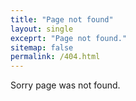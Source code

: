 ```yaml
---
title: "Page not found"
layout: single
exceprt: "Page not found."
sitemap: false
permalink: /404.html
---
```


Sorry page was not found.
